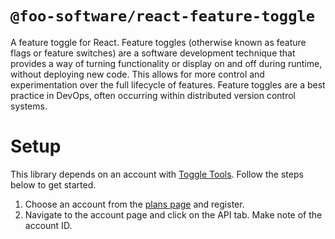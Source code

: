 # `@foo-software/react-feature-toggle`

A feature toggle for React. Feature toggles (otherwise known as feature flags or feature switches) are a software development technique that provides a way of turning functionality or display on and off during runtime, without deploying new code. This allows for more control and experimentation over the full lifecycle of features. Feature toggles are a best practice in DevOps, often occurring within distributed version control systems.

# Setup

This library depends on an account with [Toggle Tools](https://www.toggle.tools/). Follow the steps below to get started.

1. Choose an account from the [plans page](https://www.toggle.tools/pricing) and register.
2. Navigate to the account page and click on the API tab. Make note of the account ID.
